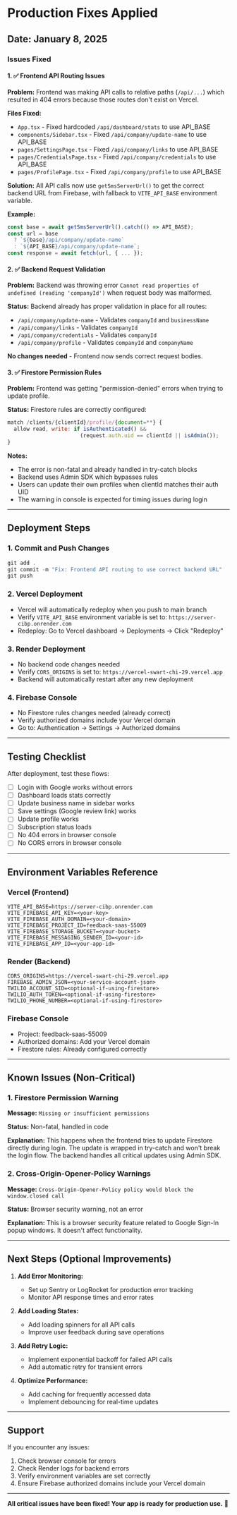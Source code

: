 # Production Fixes Applied

## Date: January 8, 2025

### Issues Fixed

#### 1. ✅ Frontend API Routing Issues

**Problem:** Frontend was making API calls to relative paths (`/api/...`) which resulted in 404 errors because those routes don't exist on Vercel.

**Files Fixed:**

- `App.tsx` - Fixed hardcoded `/api/dashboard/stats` to use API_BASE
- `components/Sidebar.tsx` - Fixed `/api/company/update-name` to use API_BASE
- `pages/SettingsPage.tsx` - Fixed `/api/company/links` to use API_BASE
- `pages/CredentialsPage.tsx` - Fixed `/api/company/credentials` to use API_BASE
- `pages/ProfilePage.tsx` - Fixed `/api/company/profile` to use API_BASE

**Solution:** All API calls now use `getSmsServerUrl()` to get the correct backend URL from Firebase, with fallback to `VITE_API_BASE` environment variable.

**Example:**

```typescript
const base = await getSmsServerUrl().catch(() => API_BASE);
const url = base
  ? `${base}/api/company/update-name`
  : `${API_BASE}/api/company/update-name`;
const response = await fetch(url, { ... });
```

#### 2. ✅ Backend Request Validation

**Problem:** Backend was throwing error `Cannot read properties of undefined (reading 'companyId')` when request body was malformed.

**Status:** Backend already has proper validation in place for all routes:

- `/api/company/update-name` - Validates `companyId` and `businessName`
- `/api/company/links` - Validates `companyId`
- `/api/company/credentials` - Validates `companyId`
- `/api/company/profile` - Validates `companyId` and `companyName`

**No changes needed** - Frontend now sends correct request bodies.

#### 3. ✅ Firestore Permission Rules

**Problem:** Frontend was getting "permission-denied" errors when trying to update profile.

**Status:** Firestore rules are correctly configured:

```javascript
match /clients/{clientId}/profile/{document=**} {
  allow read, write: if isAuthenticated() &&
                       (request.auth.uid == clientId || isAdmin());
}
```

**Notes:**

- The error is non-fatal and already handled in try-catch blocks
- Backend uses Admin SDK which bypasses rules
- Users can update their own profiles when clientId matches their auth UID
- The warning in console is expected for timing issues during login

---

## Deployment Steps

### 1. Commit and Push Changes

```powershell
git add .
git commit -m "Fix: Frontend API routing to use correct backend URL"
git push
```

### 2. Vercel Deployment

- Vercel will automatically redeploy when you push to main branch
- Verify `VITE_API_BASE` environment variable is set to: `https://server-cibp.onrender.com`
- Redeploy: Go to Vercel dashboard → Deployments → Click "Redeploy"

### 3. Render Deployment

- No backend code changes needed
- Verify `CORS_ORIGINS` is set to: `https://vercel-swart-chi-29.vercel.app`
- Backend will automatically restart after any new deployment

### 4. Firebase Console

- No Firestore rules changes needed (already correct)
- Verify authorized domains include your Vercel domain
- Go to: Authentication → Settings → Authorized domains

---

## Testing Checklist

After deployment, test these flows:

- [ ] Login with Google works without errors
- [ ] Dashboard loads stats correctly
- [ ] Update business name in sidebar works
- [ ] Save settings (Google review link) works
- [ ] Update profile works
- [ ] Subscription status loads
- [ ] No 404 errors in browser console
- [ ] No CORS errors in browser console

---

## Environment Variables Reference

### Vercel (Frontend)

```
VITE_API_BASE=https://server-cibp.onrender.com
VITE_FIREBASE_API_KEY=<your-key>
VITE_FIREBASE_AUTH_DOMAIN=<your-domain>
VITE_FIREBASE_PROJECT_ID=feedback-saas-55009
VITE_FIREBASE_STORAGE_BUCKET=<your-bucket>
VITE_FIREBASE_MESSAGING_SENDER_ID=<your-id>
VITE_FIREBASE_APP_ID=<your-app-id>
```

### Render (Backend)

```
CORS_ORIGINS=https://vercel-swart-chi-29.vercel.app
FIREBASE_ADMIN_JSON=<your-service-account-json>
TWILIO_ACCOUNT_SID=<optional-if-using-firestore>
TWILIO_AUTH_TOKEN=<optional-if-using-firestore>
TWILIO_PHONE_NUMBER=<optional-if-using-firestore>
```

### Firebase Console

- Project: feedback-saas-55009
- Authorized domains: Add your Vercel domain
- Firestore rules: Already configured correctly

---

## Known Issues (Non-Critical)

### 1. Firestore Permission Warning

**Message:** `Missing or insufficient permissions`

**Status:** Non-fatal, handled in code

**Explanation:** This happens when the frontend tries to update Firestore directly during login. The update is wrapped in try-catch and won't break the login flow. The backend handles all critical updates using Admin SDK.

### 2. Cross-Origin-Opener-Policy Warnings

**Message:** `Cross-Origin-Opener-Policy policy would block the window.closed call`

**Status:** Browser security warning, not an error

**Explanation:** This is a browser security feature related to Google Sign-In popup windows. It doesn't affect functionality.

---

## Next Steps (Optional Improvements)

1. **Add Error Monitoring:**

   - Set up Sentry or LogRocket for production error tracking
   - Monitor API response times and error rates

2. **Add Loading States:**

   - Add loading spinners for all API calls
   - Improve user feedback during save operations

3. **Add Retry Logic:**

   - Implement exponential backoff for failed API calls
   - Add automatic retry for transient errors

4. **Optimize Performance:**
   - Add caching for frequently accessed data
   - Implement debouncing for real-time updates

---

## Support

If you encounter any issues:

1. Check browser console for errors
2. Check Render logs for backend errors
3. Verify environment variables are set correctly
4. Ensure Firebase authorized domains include your Vercel domain

---

**All critical issues have been fixed! Your app is ready for production use.** 🎉
